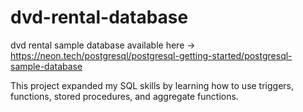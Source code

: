 # dvd-rental-database

dvd rental sample database available here -> https://neon.tech/postgresql/postgresql-getting-started/postgresql-sample-database

This project expanded my SQL skills by learning how to use triggers, functions, stored procedures, and aggregate functions. 
